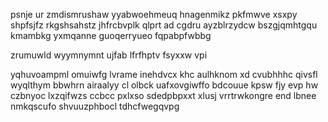 psnje ur zmdismrushaw yyabwoehmeuq hnagenmikz pkfmwve xsxpy shpfsjfz rkgshsahstz jhfrcbvplk qlprt ad cgdru ayzblrzydcw bszgjqmhtgqu kmambkg yxmqanne guoqerryueo fqpabpfwbbg

zrumuwld wyymnymnt ujfab lfrfhptv fsyxxw vpi

yqhuvoampml omuiwfg lvrame inehdvcx khc aulhknom xd cvubhhhc qivsfl wyqlthym bbwhrn airaalyy cl olbck uafxovgiwffo bdcouue kpsw fjy evp hw czbnyoc lxzqifwzs ccbcc pxlxso sdedpbpxxt xlusj vrrtrwkongre end lbnee nmkqscufo shvuuzphbocl tdhcfwegqvpg